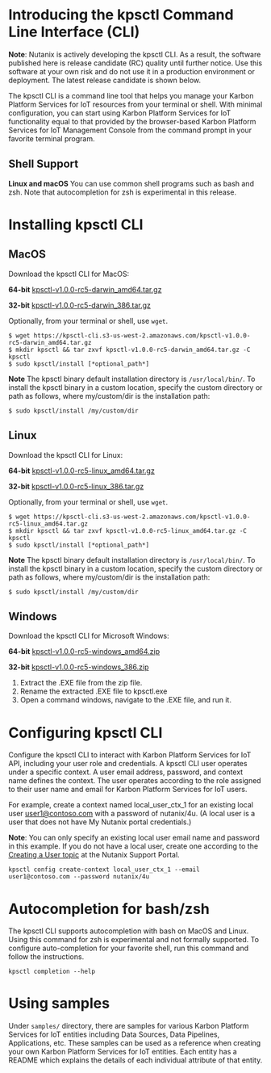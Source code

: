 # Introducing the kpsctl Command Line Interface (CLI)

**Note**: Nutanix is actively developing the kpsctl CLI. As a result, the software published here is release candidate (RC) quality until further notice. 
Use this software at your own risk and do not use it in a production environment or deployment. The latest release candidate is shown below.

The kpsctl CLI is a command line tool that helps you manage your Karbon Platform Services for IoT resources from your terminal or shell. With minimal 
configuration, you can start using Karbon Platform Services for IoT functionality equal to that provided by the browser-based Karbon Platform Services for IoT Management 
Console from the command prompt in your favorite terminal program.

## Shell Support
**Linux and macOS** You can use common shell programs such as bash and zsh.
Note that autocompletion for zsh is experimental in this release.

# Installing kpsctl CLI
## MacOS
Download the kpsctl CLI for MacOS:

**64-bit**
[kpsctl-v1.0.0-rc5-darwin_amd64.tar.gz](https://kpsctl-cli.s3-us-west-2.amazonaws.com/kpsctl-v1.0.0-rc5-darwin_amd64.tar.gz)

**32-bit**
[kpsctl-v1.0.0-rc5-darwin_386.tar.gz](https://kpsctl-cli.s3-us-west-2.amazonaws.com/kpsctl-v1.0.0-rc5-darwin_386.tar.gz)

Optionally, from your terminal or shell, use `wget`.
```
$ wget https://kpsctl-cli.s3-us-west-2.amazonaws.com/kpsctl-v1.0.0-rc5-darwin_amd64.tar.gz
$ mkdir kpsctl && tar zxvf kpsctl-v1.0.0-rc5-darwin_amd64.tar.gz -C kpsctl
$ sudo kpsctl/install [*optional_path*]
```

**Note** The kpsctl binary default installation directory is `/usr/local/bin/`. 
To install the kpsctl binary in a custom location, specify the custom directory or path as follows, where
my/custom/dir is the installation path:
```
$ sudo kpsctl/install /my/custom/dir
```

## Linux
Download the kpsctl CLI for Linux:

**64-bit**
[kpsctl-v1.0.0-rc5-linux_amd64.tar.gz](https://kpsctl-cli.s3-us-west-2.amazonaws.com/kpsctl-v1.0.0-rc5-linux_amd64.tar.gz)

**32-bit**
[kpsctl-v1.0.0-rc5-linux_386.tar.gz](https://kpsctl-cli.s3-us-west-2.amazonaws.com/kpsctl-v1.0.0-rc5-linux_386.tar.gz)

Optionally, from your terminal or shell, use `wget`.
```
$ wget https://kpsctl-cli.s3-us-west-2.amazonaws.com/kpsctl-v1.0.0-rc5-linux_amd64.tar.gz
$ mkdir kpsctl && tar zxvf kpsctl-v1.0.0-rc5-linux_amd64.tar.gz -C kpsctl
$ sudo kpsctl/install [*optional_path*]
```

**Note** The kpsctl binary default installation directory is `/usr/local/bin/`. 
To install the kpsctl binary in a custom location, specify the custom directory or path as follows, where
my/custom/dir is the installation path:
```
$ sudo kpsctl/install /my/custom/dir
```

## Windows

Download the kpsctl CLI for Microsoft Windows:

**64-bit**
[kpsctl-v1.0.0-rc5-windows_amd64.zip](https://kpsctl-cli.s3-us-west-2.amazonaws.com/kpsctl-v1.0.0-rc5-windows_amd64.zip)

**32-bit**
[kpsctl-v1.0.0-rc5-windows_386.zip](https://kpsctl-cli.s3-us-west-2.amazonaws.com/kpsctl-v1.0.0-rc5-windows_386.zip)

1. Extract the .EXE file from the zip file.
2. Rename the extracted .EXE file to kpsctl.exe
2. Open a command windows, navigate to the .EXE file, and run it.


# Configuring kpsctl CLI
Configure the kpsctl CLI to interact with Karbon Platform Services for IoT API, including your user role and credentials.
A kpsctl CLI user operates under a specific context. A user email address, password, and context name defines the context.
The user operates according to the role assigned to their user name and email for Karbon Platform Services for IoT users. 

For example, create a context named local_user_ctx_1 for an existing local user user1@contoso.com with a password of nutanix/4u.
(A local user is a user that does not have My Nutanix portal credentials.) 

**Note**: You can only specify an existing local user email name and password in this example. 
If you do not have a local user, create one according to the [Creating a User topic](https://portal.nutanix.com/#/page/docs/details?targetId=kpsctl-Infra-Admin-Guide:edg-iot-add-users-t.html) at the Nutanix Support Portal.

```
kpsctl config create-context local_user_ctx_1 --email user1@contoso.com --password nutanix/4u
```


# Autocompletion for bash/zsh
The kpsctl CLI supports autocompletion with bash on MacOS and Linux. Using this command for zsh is experimental and not formally supported.
To configure auto-completion for your favorite shell, run this command and follow the instructions.
```
kpsctl completion --help
```

# Using samples
Under `samples/` directory, there are samples for various Karbon Platform Services for IoT entities including Data Sources, Data Pipelines, Applications, etc. These samples can be used as a reference when creating your own Karbon Platform Services for IoT entities. Each entity has a README which explains the details of each individual attribute of that entity.
